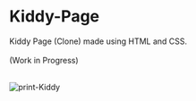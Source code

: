 # Kiddy-Page
Kiddy Page (Clone) made using HTML and CSS.<br><br>
(Work in Progress)<br><br>

![print-Kiddy](https://github.com/user-attachments/assets/cc0b4963-2382-4e25-901b-b1d6c0c2f555)
